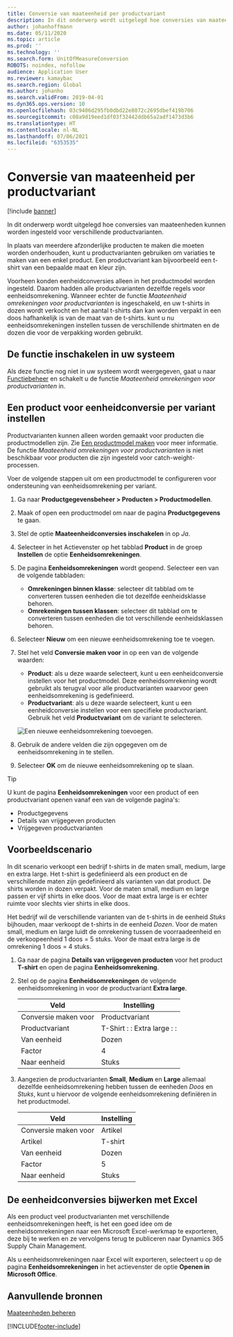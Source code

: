 ```yaml
---
title: Conversie van maateenheid per productvariant
description: In dit onderwerp wordt uitgelegd hoe conversies van maateenheden kunnen worden ingesteld voor productvarianten. Het bevat een voorbeeld van de instellingen.
author: johanhoffmann
ms.date: 05/11/2020
ms.topic: article
ms.prod: ''
ms.technology: ''
ms.search.form: UnitOfMeasureConversion
ROBOTS: noindex, nofollow
audience: Application User
ms.reviewer: kamaybac
ms.search.region: Global
ms.author: johanho
ms.search.validFrom: 2019-04-01
ms.dyn365.ops.version: 10
ms.openlocfilehash: 03c9406d295fb0dbd22e8072c2695dbef419b706
ms.sourcegitcommit: c08a9d19eed1df03f32442ddb65a2adf1473d3b6
ms.translationtype: HT
ms.contentlocale: nl-NL
ms.lasthandoff: 07/06/2021
ms.locfileid: "6353535"
---
```

# <a name="unit-of-measure-conversion-per-product-variant"></a>Conversie van maateenheid per productvariant

[!include [banner](../includes/banner.md)]

In dit onderwerp wordt uitgelegd hoe conversies van maateenheden kunnen worden ingesteld voor verschillende productvarianten.

In plaats van meerdere afzonderlijke producten te maken die moeten worden onderhouden, kunt u productvarianten gebruiken om variaties te maken van een enkel product. Een productvariant kan bijvoorbeeld een t-shirt van een bepaalde maat en kleur zijn.

Voorheen konden eenheidconversies alleen in het productmodel worden ingesteld. Daarom hadden alle productvarianten dezelfde regels voor eenheidsomrekening. Wanneer echter de functie *Maateenheid omrekeningen voor productvarianten* is ingeschakeld, en uw t-shirts in dozen wordt verkocht en het aantal t-shirts dan kan worden verpakt in een doos hafhankelijk is van de maat van de t-shirts. kunt u nu eenheidsomrekeningen instellen tussen de verschillende shirtmaten en de dozen die voor de verpakking worden gebruikt.

## <a name="turn-on-the-feature-in-your-system"></a>De functie inschakelen in uw systeem

Als deze functie nog niet in uw systeem wordt weergegeven, gaat u naar [Functiebeheer](../../fin-ops-core/fin-ops/get-started/feature-management/feature-management-overview.md) en schakelt u de functie *Maateenheid omrekeningen voor productvarianten* in.

## <a name="set-up-a-product-for-unit-conversion-per-variant"></a>Een product voor eenheidconversie per variant instellen

Productvarianten kunnen alleen worden gemaakt voor producten die productmodellen zijn. Zie [Een productmodel maken](tasks/create-product-master.md) voor meer informatie. De functie *Maateenheid omrekeningen voor productvarianten* is niet beschikbaar voor producten die zijn ingesteld voor catch-weight-processen.

Voer de volgende stappen uit om een productmodel te configureren voor ondersteuning van eenheidsomrekening per variant.

1. Ga naar **Productgegevensbeheer \> Producten \> Productmodellen**.
1. Maak of open een productmodel om naar de pagina **Productgegevens** te gaan.
1. Stel de optie **Maateenheidconversies inschakelen** in op *Ja*.
1. Selecteer in het Actievenster op het tabblad **Product** in de groep **Instellen** de optie **Eenheidsomrekeningen**.
1. De pagina **Eenheidsomrekeningen** wordt geopend. Selecteer een van de volgende tabbladen:

    - **Omrekeningen binnen klasse**: selecteer dit tabblad om te converteren tussen eenheden die tot dezelfde eenheidsklasse behoren.
    - **Omrekeningen tussen klassen**: selecteer dit tabblad om te converteren tussen eenheden die tot verschillende eenheidsklassen behoren.

1. Selecteer **Nieuw** om een nieuwe eenheidsomrekening toe te voegen.
1. Stel het veld **Conversie maken voor** in op een van de volgende waarden:

    - **Product**: als u deze waarde selecteert, kunt u een eenheidconversie instellen voor het productmodel. Deze eenheidsomrekening wordt gebruikt als terugval voor alle productvarianten waarvoor geen eenheidsomrekening is gedefinieerd.
    - **Productvariant**: als u deze waarde selecteert, kunt u een eenheidconversie instellen voor een specifieke productvariant. Gebruik het veld **Productvariant** om de variant te selecteren.

    ![Een nieuwe eenheidsomrekening toevoegen.](media/uom-new-conversion.png "Een nieuwe eenheidsomrekening toevoegen")

1. Gebruik de andere velden die zijn opgegeven om de eenheidsomrekening in te stellen.
1. Selecteer **OK** om de nieuwe eenheidsomrekening op te slaan.

> [!TIP]
> U kunt de pagina **Eenheidsomrekeningen** voor een product of een productvariant openen vanaf een van de volgende pagina's:
> 
> - Productgegevens
> - Details van vrijgegeven producten
> - Vrijgegeven productvarianten

## <a name="example-scenario"></a>Voorbeeldscenario

In dit scenario verkoopt een bedrijf t-shirts in de maten small, medium, large en extra large. Het t-shirt is gedefinieerd als een product en de verschillende maten zijn gedefinieerd als varianten van dat product. De shirts worden in dozen verpakt. Voor de maten small, medium en large passen er vijf shirts in elke doos. Voor de maat extra large is er echter ruimte voor slechts vier shirts in elke doos.

Het bedrijf wil de verschillende varianten van de t-shirts in de eenheid *Stuks* bijhouden, maar verkoopt de t-shirts in de eenheid *Dozen*. Voor de maten small, medium en large luidt de omrekening tussen de voorraadeenheid en de verkoopeenheid 1 doos = 5 stuks. Voor de maat extra large is de omrekening 1 doos = 4 stuks.

1. Ga naar de pagina **Details van vrijgegeven producten** voor het product **T-shirt** en open de pagina **Eenheidsomrekening**.
1. Stel op de pagina **Eenheidsomrekeningen** de volgende eenheidsomrekening in voor de productvariant **Extra large**.

    | Veld                 | Instelling                 |
    |-----------------------|-------------------------|
    | Conversie maken voor | Productvariant         |
    | Productvariant       | T-Shirt : : Extra large : : |
    | Van eenheid             | Dozen                   |
    | Factor                | 4                       |
    | Naar eenheid               | Stuks                  |

1. Aangezien de productvarianten **Small**, **Medium** en **Large** allemaal dezelfde eenheidsomrekening hebben tussen de eenheden *Doos* en *Stuks*, kunt u hiervoor de volgende eenheidsomrekening definiëren in het productmodel.

    | Veld                 | Instelling |
    |-----------------------|---------|
    | Conversie maken voor | Artikel |
    | Artikel               | T-shirt |
    | Van eenheid             | Dozen   |
    | Factor                | 5       |
    | Naar eenheid               | Stuks  |

## <a name="using-excel-to-update-the-unit-conversions"></a>De eenheidconversies bijwerken met Excel

Als een product veel productvarianten met verschillende eenheidsomrekeningen heeft, is het een goed idee om de eenheidsomrekeningen naar een Microsoft Excel-werkmap te exporteren, deze bij te werken en ze vervolgens terug te publiceren naar Dynamics 365 Supply Chain Management.

Als u eenheidsomrekeningen naar Excel wilt exporteren, selecteert u op de pagina **Eenheidsomrekeningen** in het actievenster de optie **Openen in Microsoft Office**.

## <a name="additional-resources"></a>Aanvullende bronnen

[Maateenheden beheren](tasks/manage-unit-measure.md)


[!INCLUDE[footer-include](../../includes/footer-banner.md)]